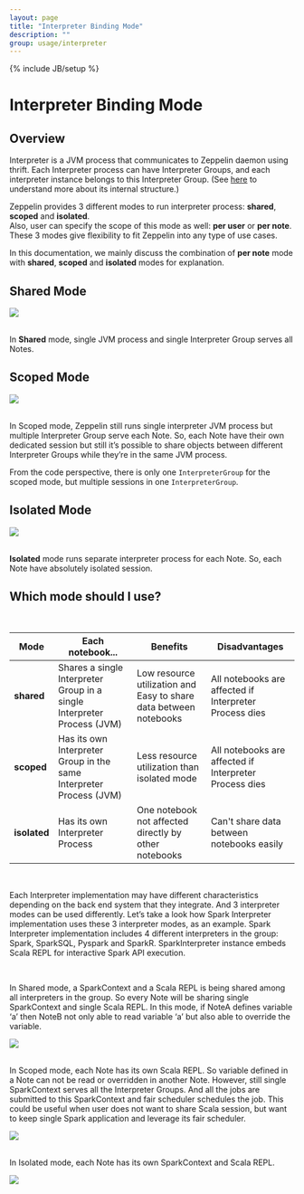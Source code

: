 ```yaml
---
layout: page
title: "Interpreter Binding Mode"
description: ""
group: usage/interpreter 
---
```

<!--
Licensed under the Apache License, Version 2.0 (the "License");
you may not use this file except in compliance with the License.
You may obtain a copy of the License at

http://www.apache.org/licenses/LICENSE-2.0

Unless required by applicable law or agreed to in writing, software
distributed under the License is distributed on an "AS IS" BASIS,
WITHOUT WARRANTIES OR CONDITIONS OF ANY KIND, either express or implied.
See the License for the specific language governing permissions and
limitations under the License.
-->
{% include JB/setup %}

# Interpreter Binding Mode 

<div id="toc"></div>

## Overview

Interpreter is a JVM process that communicates to Zeppelin daemon using thrift. 
Each Interpreter process can have Interpreter Groups, and each interpreter instance belongs to this Interpreter Group.
(See [here](../../development/writing_zeppelin_interpreter.html) to understand more about its internal structure.) 

Zeppelin provides 3 different modes to run interpreter process: **shared**, **scoped** and **isolated**.   
Also, user can specify the scope of this mode as well: **per user** or **per note**.  
These 3 modes give flexibility to fit Zeppelin into any type of use cases.

In this documentation, we mainly discuss the combination of **per note** mode with **shared**, **scoped** and **isolated** modes for explanation. 

## Shared Mode

<div class="text-center">
    <img src="/assets/themes/zeppelin/img/docs-img/interpreter_binding_mode-shared.png">
</div>
<br/>

In **Shared** mode, single JVM process and single Interpreter Group serves all Notes.

## Scoped Mode

<div class="text-center">
    <img src="/assets/themes/zeppelin/img/docs-img/interpreter_binding_mode-scoped.png">
</div>
<br/>

In Scoped mode, Zeppelin still runs single interpreter JVM process but multiple Interpreter Group serve each Note. 
So, each Note have their own dedicated session but still it’s possible to share objects between different Interpreter Groups while they’re in the same JVM process.

From the code perspective, there is only one `InterpreterGroup` for the scoped mode, but multiple sessions in one `InterpreterGroup`.

## Isolated Mode

<div class="text-center">
    <img src="/assets/themes/zeppelin/img/docs-img/interpreter_binding_mode-shared.png">
</div>
<br/>

**Isolated** mode runs separate interpreter process for each Note. So, each Note have absolutely isolated session.

## Which mode should I use?

<br/>

Mode | Each notebook...	| Benefits | Disadvantages
--- | --- | --- | ---
**shared** | Shares a single Interpreter Group in a single Interpreter Process (JVM) | Low resource utilization and Easy to share data between notebooks | All notebooks are affected if Interpreter Process dies
**scoped** | Has its own Interpreter Group in the same Interpreter Process (JVM) | Less resource utilization than isolated mode | All notebooks are affected if Interpreter Process dies
**isolated** | Has its own Interpreter Process | One notebook not affected directly by other notebooks | Can't share data between notebooks easily

<br/>

Each Interpreter implementation may have different characteristics depending on the back end system that they integrate. And 3 interpreter modes can be used differently.
Let’s take a look how Spark Interpreter implementation uses these 3 interpreter modes, as an example. 
Spark Interpreter implementation includes 4 different interpreters in the group: Spark, SparkSQL, Pyspark and SparkR. 
SparkInterpreter instance embeds Scala REPL for interactive Spark API execution.

<br/>

In Shared mode, a SparkContext and a Scala REPL is being shared among all interpreters in the group. 
So every Note will be sharing single SparkContext and single Scala REPL. 
In this mode, if NoteA defines variable ‘a’ then NoteB not only able to read variable ‘a’ but also able to override the variable.

<div class="text-center">
    <img src="/assets/themes/zeppelin/img/docs-img/interpreter_binding_mode-example-spark-shared.png">
</div>
<br/>

In Scoped mode, each Note has its own Scala REPL. 
So variable defined in a Note can not be read or overridden in another Note. 
However, still single SparkContext serves all the Interpreter Groups. 
And all the jobs are submitted to this SparkContext and fair scheduler schedules the job. 
This could be useful when user does not want to share Scala session, but want to keep single Spark application and leverage its fair scheduler.

<div class="text-center">
    <img src="/assets/themes/zeppelin/img/docs-img/interpreter_binding_mode-example-spark-scoped.png">
</div>
<br/>

In Isolated mode, each Note has its own SparkContext and Scala REPL.

<div class="text-center">
    <img src="/assets/themes/zeppelin/img/docs-img/interpreter_binding_mode-example-spark-isolated.png">
</div>
<br/>
